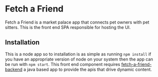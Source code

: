 # Fetch a Friend

Fetch a Friend is a market palace app that connects pet owners with pet sitters.
This is the front end SPA responsible for hosting the UI.

## Installation

This is a node app so to installation is as simple as running `npm install` if you have
an appropriate version of node on your system then the app can be run with `npm start`.
This front end component requires [fetch-a-friend-backend](https://github.com/ArielleWaks/fetch-a-friend-backend)
a java based app to provide the apis that drive dynamic content.